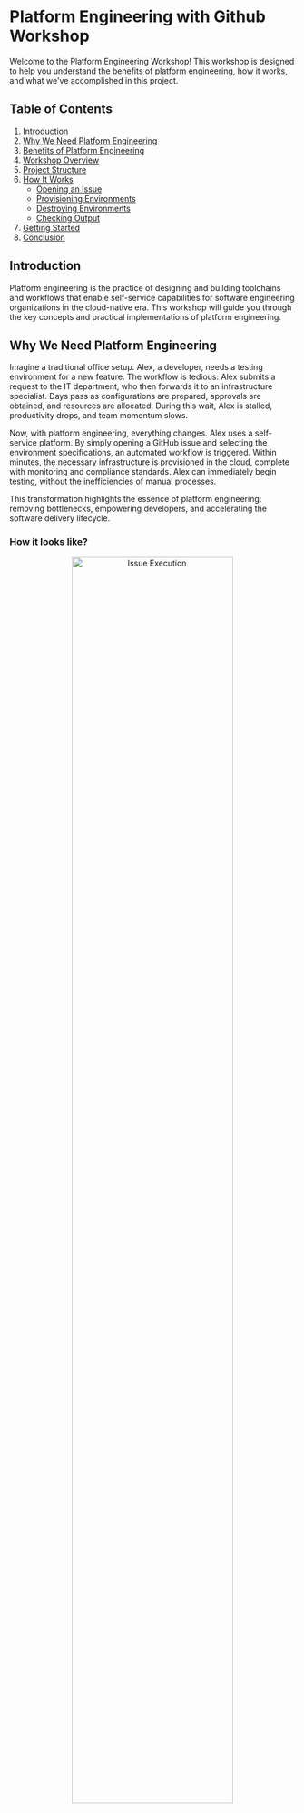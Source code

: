 # Platform Engineering with Github Workshop

Welcome to the Platform Engineering Workshop! This workshop is designed to help you understand the benefits of platform engineering, how it works, and what we've accomplished in this project.

## Table of Contents

1. [Introduction](#introduction)
2. [Why We Need Platform Engineering](#why-we-need-platform-engineering)
3. [Benefits of Platform Engineering](#benefits-of-platform-engineering)
4. [Workshop Overview](#workshop-overview)
5. [Project Structure](#project-structure)
6. [How It Works](#how-it-works)
    - [Opening an Issue](#opening-an-issue)
    - [Provisioning Environments](#provisioning-environments)
    - [Destroying Environments](#destroying-environments)
    - [Checking Output](#checking-output)
7. [Getting Started](#getting-started)
8. [Conclusion](#conclusion)

## Introduction

Platform engineering is the practice of designing and building toolchains and workflows that enable self-service capabilities for software engineering organizations in the cloud-native era. This workshop will guide you through the key concepts and practical implementations of platform engineering.

## Why We Need Platform Engineering

Imagine a traditional office setup. Alex, a developer, needs a testing environment for a new feature. The workflow is tedious: Alex submits a request to the IT department, who then forwards it to an infrastructure specialist. Days pass as configurations are prepared, approvals are obtained, and resources are allocated. During this wait, Alex is stalled, productivity drops, and team momentum slows.

Now, with platform engineering, everything changes. Alex uses a self-service platform. By simply opening a GitHub issue and selecting the environment specifications, an automated workflow is triggered. Within minutes, the necessary infrastructure is provisioned in the cloud, complete with monitoring and compliance standards. Alex can immediately begin testing, without the inefficiencies of manual processes.

This transformation highlights the essence of platform engineering: removing bottlenecks, empowering developers, and accelerating the software delivery lifecycle.

### How it looks like?
<div style="text-align: center;">
    <img src="./assets/Workflow-Execution.png" alt="Issue Execution" style="width: 75%;">
</div>


## Benefits of Platform Engineering

- **Increased Developer Productivity**: Platform engineering empowers developers to work autonomously by offering self-service access to the infrastructure they need. This eliminates the waiting times associated with manual provisioning and allows engineers to focus more on coding and delivering features, ultimately accelerating development cycles.

- **Consistency and Standardization**: By leveraging Infrastructure as Code (IaC) and automated workflows, environments are created and managed in a uniform manner. This reduces the risk of misconfigurations, configuration drift, and human errors, making debugging and troubleshooting more efficient.

- **Scalability**: With standardized processes and automation in place, scaling infrastructure becomes a seamless task. Resources can be added or removed dynamically based on demand, ensuring that the system can handle varying loads while maintaining performance and reliability.

- **Cost Efficiency**: Automated cleanup and optimized resource allocation ensure that only necessary resources are used, reducing waste and lowering costs. Platform engineering practices also make it easier to forecast and control expenses, aligning resource usage with business goals.

## The Three Layers of Platform Engineering

Platform engineering delivers efficient, automated workflows through three essential layers: Infrastructure as Code (IaC), Actions, and Deployment.
![PE-Layer](assets/PE-Layers.png)

### 1. **Actions Layer**
   The automation hub: this layer focuses on orchestrating CI/CD workflows, testing, and deployment triggers. GitHub Actions and Jenkins streamline the build and release processes, ensuring efficient software delivery.<br>
   - **Examples**:
     - Automatically running infrastructure checks with GitHub Actions.
     - Integrating quality assurance tests in every code commit.
     - Coordinating complex deployment workflows to multiple environments.

### 2. **Infrastructure as Code (IaC) Layer**
   The foundation of a robust platform: this layer uses code to define and manage infrastructure. Tools like Terraform, ARM templates, and Pulumi automate resource provisioning, making it scalable and consistent.<br>
   - **Examples**:
     - Automating network and database setup with Terraform.
     - Using ARM templates to ensure uniform infrastructure across environments.
     - Version-controlling cloud policies for consistent security.

### 3. **Deployment Layer**
   Where software goes live: this layer ensures applications are deployed securely and efficiently using technologies like Helm, Azure App Services, and Docker. It focuses on making deployments fast, reliable, and easily manageable.<br>
   - **Examples**:
     - Rolling out microservices with Helm while monitoring performance.
     - Using Azure App Services for automated scaling and management.
     - Deploying and managing containerized apps with Docker in a multi-cloud setup.

Together, these layers form a cohesive platform, optimizing infrastructure management and streamlining the developer experience.


## Workshop Overview

In this workshop, you will learn how to:

1. Provision and manage development environments using GitHub Actions.
2. Deploy infrastructure as code using Azure Resource Manager (ARM) templates.
3. Automate environment cleanup to ensure resource efficiency.

## How It Works

### 1. Opening an Issue
**File:** [environment-request.yml](.github/ISSUE_TEMPLATE/environment-request.yml)

The workflow starts when an engineer opens an issue using the `environment-request.yml` template in `.github/ISSUE_TEMPLATE`. The template gathers key details such as the application name and Azure region in a standardized format:

```yaml
- type: input
  id: app_name
  attributes:
    label: ">>app_name<<"
    description: "Provide the name of the application for this environment."
- type: dropdown
  id: region
  attributes:
    label: ">>region<<"
    options: [eastus, westeurope, southeastasia, centralus]
```

#### How Issue Templates Help in Platform Engineering

Issue templates ensure a consistent and standardized way to collect necessary details for automating environment provisioning, reducing errors, and boosting efficiency. They help by:

- **Standardizing Requests**: Ensures all required information is provided for automation.
- **Reducing Errors**: Minimizes misconfigurations and missing details.
- **Improving Efficiency**: Streamlines provisioning, freeing up engineers for development work.

#### Explanation of `>> <<` Marks

The `>> <<` marks are used as identifiers to extract data from the issue body. For example, `>>app_name<<` is parsed to automate environment setup, ensuring easy and reliable data retrieval.


### 2. Provisioning Environments
**File:** [provision_environment.yml](.github/workflows/provision_environment.yml)

When the issue is labeled `environment-request`, the `provision_environment.yml` workflow is triggered. This workflow automates environment setup using GitHub Actions, a powerful automation tool that allows you to create custom workflows directly in your GitHub repository.

1. **Parsing Issue Details:** Extracts the app name and region using `awk`:

```bash
app_name=$(echo "$body" | awk '/>>app_name<</{getline; getline; print}')
region=$(echo "$body" | awk '/>>region<</{getline; getline; print}')
```

2. **Creating a Resource Group:** Provisions resources in Azure with meaningful tags:

```bash
az group create --name "${{ env.resource_group_name }}" --location "${{ env.region }}" \
  --tags "Created by=${{ github.actor }}" "Issue ID=https://github.com/${{ github.repository }}/issues/${{ github.event.issue.number }}"
```

3. **Deploying Infrastructure:** Uses an ARM template to set up necessary resources:

```bash
output=$(az deployment group create --resource-group "${{ env.resource_group_name }}" \
  --template-file infra/template.json --parameters location=${{ env.region }} \
  --query "properties.outputs.webAppUrl.value" -o tsv)
```

### 3. Destroying Environments
**File:** [destroy_environment.yml](.github/workflows/destroy_environment.yml)

Closing an issue triggers the destroy_environment.yml workflow, automating resource cleanup:

1. **Locating the Resource Group:** Identifies the resource group by its tags:

```bash
resource_group_name=$(az group list --tag "Issue ID=$issue_url" --query "[0].name" -o tsv)
```

2. **Deleting Resources:** Deletes the resource group to free up resources:

```bash
az group delete --name "$resource_group_name" --yes --no-wait

```


## Getting Started

To get started with this workshop:

1. Clone the repository.
2. Set up the necessary secrets in your GitHub repository for the **Azure Login Action** (e.g., `AZURE_CREDENTIALS`):
    - 2.1. [Azure Login Action Doc](https://github.com/marketplace/actions/azure-login)
    - 2.2. [Use the Azure Login action with a client secret](https://learn.microsoft.com/en-us/azure/developer/github/connect-from-azure-secret)
3. Open a new issue using the `environment-request` template.
4. Monitor the GitHub Actions workflows to see the provisioning and cleanup processes in action.

## Conclusion

By the end of this workshop, you will have a solid understanding of platform engineering principles and practical experience with automating infrastructure provisioning and management using GitHub Actions and ARM templates.

Happy learning!